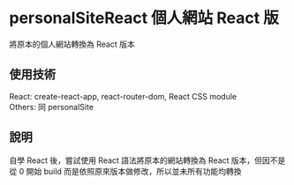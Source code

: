 # personalSiteReact 個人網站 React 版
將原本的個人網站轉換為 React 版本
 
## 使用技術
React: create-react-app, react-router-dom, React CSS module<br>
Others: 同 personalSite

## 說明
自學 React 後，嘗試使用 React 語法將原本的網站轉換為 React 版本，但因不是從 0 開始 build 而是依照原來版本做修改，所以並未所有功能均轉換
